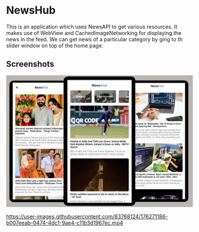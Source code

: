 # NewsHub

This is an application which uses NewsAPI to get various resources. It makes use of WebView and CachedImageNetworking for displaying the news in the feed. We can get news of a particular category by ging to th slider window on top of the home page.

## Screenshots



<p align="center">
  <img src="news.png" width="705" alt="Beam">
</p>

https://user-images.githubusercontent.com/83768124/176271186-b007eeab-0474-4dc1-9ae4-c11b3d1967ec.mp4

